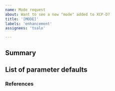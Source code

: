 ```yaml
---
name: Mode request
about: Want to see a new "mode" added to XCP-D?
title: '[MODE]'
labels: 'enhancement'
assignees: 'tsalo'

---
```

## Summary
<!--Briefly describe the mode-->

## List of parameter defaults
<!--List all parameters that should be set to a specific default-->

### References
<!--List all relevant citations or projects currently using this configuration-->

